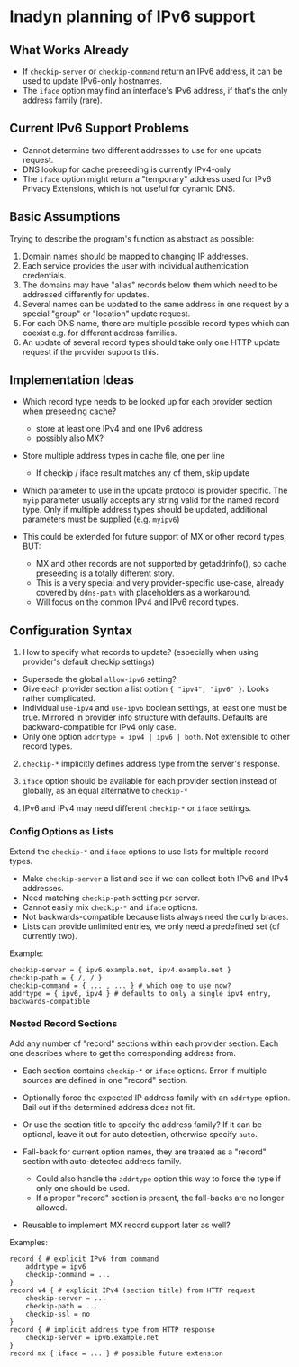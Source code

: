 Inadyn planning of IPv6 support
===============================

## What Works Already ##

* If ```checkip-server``` or ```checkip-command``` return an IPv6
  address, it can be used to update IPv6-only hostnames.
* The ```iface``` option may find an interface's IPv6 address, if
  that's the only address family (rare).


## Current IPv6 Support Problems ##

* Cannot determine two different addresses to use for one update
  request.
* DNS lookup for cache preseeding is currently IPv4-only
* The ```iface``` option might return a "temporary" address used for
  IPv6 Privacy Extensions, which is not useful for dynamic DNS.


## Basic Assumptions ##

Trying to describe the program's function as abstract as possible:

1. Domain names should be mapped to changing IP addresses.
2. Each service provides the user with individual authentication
   credentials.
3. The domains may have "alias" records below them which need to be
   addressed differently for updates.
4. Several names can be updated to the same address in one request by
   a special "group" or "location" update request.
5. For each DNS name, there are multiple possible record types which
   can coexist e.g. for different address families.
6. An update of several record types should take only one HTTP update
   request if the provider supports this.


## Implementation Ideas ##

* Which record type needs to be looked up for each provider section
  when preseeding cache?
  * store at least one IPv4 and one IPv6 address
  * possibly also MX?
* Store multiple address types in cache file, one per line
  * If checkip / iface result matches any of them, skip update

* Which parameter to use in the update protocol is provider specific.
  The ```myip``` parameter usually accepts any string valid for the
  named record type.  Only if multiple address types should be
  updated, additional parameters must be supplied (e.g. ```myipv6```)

* This could be extended for future support of MX or other record
  types, BUT:
  * MX and other records are not supported by getaddrinfo(), so cache
    preseeding is a totally different story.
  * This is a very special and very provider-specific use-case,
    already covered by ```ddns-path``` with placeholders as a
    workaround.
  * Will focus on the common IPv4 and IPv6 record types.


## Configuration Syntax ##

1. How to specify what records to update?  (especially when using
   provider's default checkip settings)
  * Supersede the global ```allow-ipv6``` setting?
  * Give each provider section a list option ```{ "ipv4", "ipv6" }```.
    Looks rather complicated.
  * Individual ```use-ipv4``` and ```use-ipv6``` boolean settings, at
    least one must be true.  Mirrored in provider info structure with
    defaults.  Defaults are backward-compatible for IPv4 only case.
  * Only one option ```addrtype = ipv4 | ipv6 | both```.  Not
    extensible to other record types.

2. ```checkip-*``` implicitly defines address type from the server's
   response.

3. ```iface``` option should be available for each provider section
   instead of globally, as an equal alternative to ```checkip-*```

4. IPv6 and IPv4 may need different ```checkip-*``` or ```iface```
   settings.


### Config Options as Lists ###

Extend the ```checkip-*``` and ```iface``` options to use lists for
multiple record types.

* Make ```checkip-server``` a list and see if we can collect both IPv6
  and IPv4 addresses.
* Need matching ```checkip-path``` setting per server.
* Cannot easily mix ```checkip-*``` and ```iface``` options.
* Not backwards-compatible because lists always need the curly braces.
* Lists can provide unlimited entries, we only need a predefined set
  (of currently two).

Example:

	checkip-server = { ipv6.example.net, ipv4.example.net }
	checkip-path = { /, / }
	checkip-command = { ... , ... } # which one to use now?
	addrtype = { ipv6, ipv4 } # defaults to only a single ipv4 entry, backwards-compatible


### Nested Record Sections ###

Add any number of "record" sections within each provider section.
Each one describes where to get the corresponding address from.

* Each section contains ```checkip-*``` or ```iface``` options.  Error
  if multiple sources are defined in one "record" section.
* Optionally force the expected IP address family with an ```addrtype```
  option.  Bail out if the determined address does not fit.
* Or use the section title to specify the address family?  If it can
  be optional, leave it out for auto detection, otherwise specify
  ```auto```.

* Fall-back for current option names, they are treated as a "record"
  section with auto-detected address family.
  * Could also handle the ```addrtype``` option this way to force the
    type if only one should be used.
  * If a proper "record" section is present, the fall-backs are no
    longer allowed.

* Reusable to implement MX record support later as well?

Examples:

	record { # explicit IPv6 from command
		addrtype = ipv6
		checkip-command = ...
	}
	record v4 { # explicit IPv4 (section title) from HTTP request
		checkip-server = ...
		checkip-path = ...
		checkip-ssl = no
	}
	record { # implicit address type from HTTP response
		checkip-server = ipv6.example.net
	}
	record mx { iface = ... } # possible future extension

